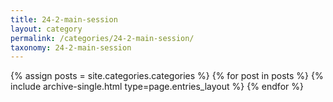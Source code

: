 ```yaml
---
title: 24-2-main-session
layout: category
permalink: /categories/24-2-main-session/
taxonomy: 24-2-main-session
---
```


{% assign posts = site.categories.categories %}
 {% for post in posts %} {% include archive-single.html type=page.entries_layout %} {% endfor %}